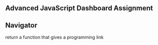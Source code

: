 ## Advanced JavaScript Dashboard Assignment

## Navigator

return a function that gives a programming link

##
